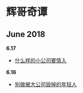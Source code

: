 #  辉哥奇谭

## June 2018
**6.17**
- [什么样的小公司要慎入](https://mp.weixin.qq.com/s/eKjDPB7kN05LZfYXddIvPw)

**6.16**
- [别做被大公司毁掉的年轻人](https://mp.weixin.qq.com/s?__biz=MzA5NjM0Nzc3NA==&mid=2650436308&idx=1&sn=2ce0ccfc006bdf0d25a5841a0c3fd2db&chksm=88bfa1c5bfc828d37f75c22a8216dc8c9c99b09755f74f3255d698b0aee50c55fa4a33361bc5&scene=38#wechat_redirect)